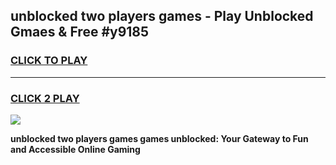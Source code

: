 
## unblocked two players games - Play Unblocked Gmaes & Free #y9185
<h3>
<a href="https://news.freeplayer.one?title=unblocked_two_players_games&ref=03M">CLICK TO PLAY</a></h3>
<hr>

<h3>
<a href="https://news.freeplayer.one?title=unblocked_two_players_games&ref=03M">CLICK 2 PLAY</a>
  
</h3>

<a href="https://news.freeplayer.one?title=unblocked_two_players_games&ref=03M"><img src="https://clearcache.store/games.png"></a>


**unblocked two players games games unblocked: Your Gateway to Fun and Accessible Online Gaming**

